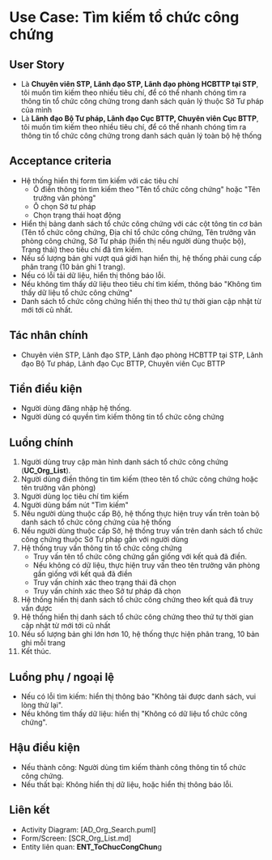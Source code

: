 # Use Case: Tìm kiếm tổ chức công chứng

## User Story
- Là **Chuyên viên STP, Lãnh đạo STP, Lãnh đạo phòng HCBTTP tại STP**, tôi muốn tìm kiếm theo nhiều tiêu chí, để có thể nhanh chóng tìm ra thông tin tổ chức công chứng trong danh sách quản lý thuộc Sở Tư pháp của mình
- Là **Lãnh đạo Bộ Tư pháp, Lãnh đạo Cục BTTP, Chuyên viên Cục BTTP**, tôi muốn tìm kiếm theo nhiều tiêu chí, để có thể nhanh chóng tìm ra thông tin tổ chức công chứng trong danh sách quản lý toàn bộ hệ thống

## Acceptance criteria
- Hệ thống hiển thị form tìm kiếm với các tiêu chí
    - Ô điền thông tin tìm kiếm theo "Tên tổ chức công chứng" hoặc "Tên trưởng văn phòng"
    - Ô chọn Sở tư pháp
    - Chọn trạng thái hoạt động 
- Hiển thị bảng danh sách tổ chức công chứng với các cột tông tin cơ bản (Tên tổ chức công chứng, Địa chỉ tổ chức công chứng, Tên trưởng văn phòng công chứng, Sở Tư pháp (hiển thị nếu người dùng thuộc bộ), Trạng thái) theo tiêu chí đã tìm kiếm.
- Nếu số lượng bản ghi vượt quá giới hạn hiển thị, hệ thống phải cung cấp phân trang (10 bản ghi 1 trang).
- Nếu có lỗi tải dữ liệu, hiển thị thông báo lỗi.
- Nếu không tìm thấy dữ liệu theo tiêu chí tìm kiếm, thông báo "Không tìm thấy dữ liệu tổ chức công chứng"
- Danh sách tổ chức công chứng hiển thị theo thứ tự thời gian cập nhật từ mới tới cũ nhất.

## Tác nhân chính
- Chuyên viên STP, Lãnh đạo STP, Lãnh đạo phòng HCBTTP tại STP, Lãnh đạo Bộ Tư pháp, Lãnh đạo Cục BTTP, Chuyên viên Cục BTTP

## Tiền điều kiện
- Người dùng đăng nhập hệ thống.
- Người dùng có quyền tìm kiếm thông tin tổ chức công chứng

## Luồng chính
1. Người dùng truy cập màn hình danh sách tổ chức công chứng (**UC_Org_List**).
2. Người dùng điền thông tin tìm kiếm (theo tên tổ chức công chứng hoặc tên trưởng văn phòng)
3. Người dùng lọc tiêu chí tìm kiếm
4. Người dùng bấm nút "Tìm kiếm"
5. Nếu người dùng thuộc cấp Bộ, hệ thống thực hiện truy vấn trên toàn bộ danh sách tổ chức công chứng của hệ thống
6. Nếu người dùng thuộc cấp Sở, hệ thống truy vấn trên danh sách tổ chức công chứng thuộc Sở Tư pháp gắn với người dùng
7. Hệ thống truy vấn thông tin tổ chức công chứng
    - Truy vấn tên tổ chức công chứng gần giống với kết quả đã điền.
    - Nếu không có dữ liệu, thực hiện truy vấn theo tên trưởng văn phòng gần giống với kết quả đã điền
    - Truy vấn chính xác theo trạng thái đã chọn
    - Truy vấn chính xác theo Sở tư pháp đã chọn
8. Hệ thống hiển thị danh sách tổ chức công chứng theo kết quả đã truy vấn được
9. Hệ thống hiển thị danh sách tổ chức công chứng theo thứ tự thời gian cập nhật từ mới tới cũ nhất
10. Nếu số lượng bản ghi lớn hơn 10, hệ thống thực hiện phân trang, 10 bản ghi mỗi trang
11. Kết thúc.

## Luồng phụ / ngoại lệ
- Nếu có lỗi tìm kiếm: hiển thị thông báo "Không tải được danh sách, vui lòng thử lại".
- Nếu không tìm thấy dữ liệu: hiển thị "Không có dữ liệu tổ chức công chứng".

## Hậu điều kiện
- Nếu thành công: Người dùng tìm kiếm thành công thông tin tổ chức công chứng.
- Nếu thất bại: Không hiển thị dữ liệu, hoặc hiển thị thông báo lỗi.

## Liên kết
- Activity Diagram: [AD_Org_Search.puml]
- Form/Screen: [SCR_Org_List.md]
- Entity liên quan: **ENT_ToChucCongChun**g
